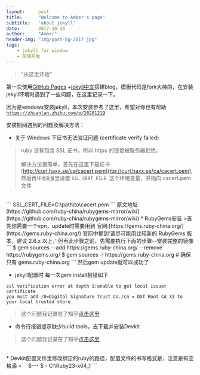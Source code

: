 ```yaml
---
layout:     post
title:      "Welcome to Amber's page"
subtitle:   'about jekyll'
date:       2017-10-20
author:     "Amber"
header-img: "img/post-bg-2017.jpg"
tags:
    - jekyll for window
    - 前端开发
---
```


> “从这里开始”

第一次使用[GitHub Pages](https://pages.github.com/) +[jekyll中文](http://jekyllcn.com/)搭建blog，模板代码是fork大神的，在安装jekyll环境时遇到了一些问题，在这里记录一下。

因为是windows安装jekyll，本次安装参考了这里，希望对你也有帮助[` https://zhuanlan.zhihu.com/p/28201219 ` ](https://zhuanlan.zhihu.com/p/28201219)

安装期间遇到的问题及解决方法：

* 关于 Windows 下证书无法验证问题 (certificate verify failed)
> ruby 没有包含 SSL 证书，所以 https 的链接被服务器拒绝。<br><br>
解决方法很简单，首先在这里下载证书 [http://curl.haxx.se/ca/cacert.pem](ttp://curl.haxx.se/ca/cacert.pem), 然后再`环境变量`里设置 `SSL_CERT_FILE `这个环境变量，并指向 cacert.pem 文件
<br>
```
SSL_CERT_FILE=C:\path\to\cacert.pem
```
原文地址 [https://github.com/ruby-china/rubygems-mirror/wiki](https://github.com/ruby-china/rubygems-mirror/wiki)
* RubyGems安装
>首先你需要一个vpn，update时需要用到  
官网:[https://gems.ruby-china.org/](https://gems.ruby-china.org/)
官网中提到‘请尽可能用比较新的 RubyGems 版本，建议 2.6.x 以上，’
但再此步骤之前，先需要执行下面的步骤--安装完整的镜像
```
$ gem sources --add https://gems.ruby-china.org/ --remove https://rubygems.org/
$ gem sources -l
https://gems.ruby-china.org
# 确保只有 gems.ruby-china.org
```
然后gem update就可以成功了

* jekyll配置时 每一次gem install报错如下
```
ssl verification error at depth 1:unable to get local issuer certificate  
you must add /0=Digital Signature Trust Co./cn = DST Root CA X3 to your local trusted store
```
> 这个问题我记录在了知乎[点击这里](https://www.zhihu.com/question/66452718/answer/242828351)
* 命令行报错提示缺少build tools，去下载并安装Devkit
>这个问题我记录在了知乎[点击这里](https://www.zhihu.com/question/66452718/answer/242828351)
<br>
* Devkit配置文件里修改绑定的ruby的路径，配置文件的书写格式是，注意是有空格滴
>```
  $---
  $ - C:\Ruby23-x64_1
```
